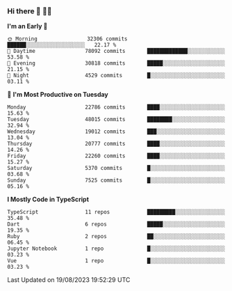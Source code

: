 ### Hi there 👋 🧑‍💻



<!--START_SECTION:waka-->
**I'm an Early 🐤** 

```text
🌞 Morning                32306 commits       ██████░░░░░░░░░░░░░░░░░░░   22.17 % 
🌆 Daytime                78092 commits       █████████████░░░░░░░░░░░░   53.58 % 
🌃 Evening                30818 commits       █████░░░░░░░░░░░░░░░░░░░░   21.15 % 
🌙 Night                  4529 commits        █░░░░░░░░░░░░░░░░░░░░░░░░   03.11 % 
```
📅 **I'm Most Productive on Tuesday** 

```text
Monday                   22786 commits       ████░░░░░░░░░░░░░░░░░░░░░   15.63 % 
Tuesday                  48015 commits       ████████░░░░░░░░░░░░░░░░░   32.94 % 
Wednesday                19012 commits       ███░░░░░░░░░░░░░░░░░░░░░░   13.04 % 
Thursday                 20777 commits       ████░░░░░░░░░░░░░░░░░░░░░   14.26 % 
Friday                   22260 commits       ████░░░░░░░░░░░░░░░░░░░░░   15.27 % 
Saturday                 5370 commits        █░░░░░░░░░░░░░░░░░░░░░░░░   03.68 % 
Sunday                   7525 commits        █░░░░░░░░░░░░░░░░░░░░░░░░   05.16 % 
```


**I Mostly Code in TypeScript** 

```text
TypeScript               11 repos            █████████░░░░░░░░░░░░░░░░   35.48 % 
Dart                     6 repos             █████░░░░░░░░░░░░░░░░░░░░   19.35 % 
Ruby                     2 repos             ██░░░░░░░░░░░░░░░░░░░░░░░   06.45 % 
Jupyter Notebook         1 repo              █░░░░░░░░░░░░░░░░░░░░░░░░   03.23 % 
Vue                      1 repo              █░░░░░░░░░░░░░░░░░░░░░░░░   03.23 % 
```




 Last Updated on 19/08/2023 19:52:29 UTC
<!--END_SECTION:waka-->


